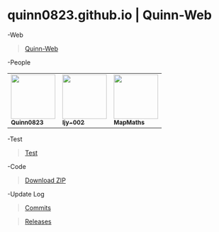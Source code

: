 # quinn0823.github.io | Quinn-Web
-Web

>[Quinn-Web](https://Quinn0823.github.io)

-People

<table>
  <tbody>
    <tr>
      <td>
        <a href="https://github.com/Quinn0823" target="_blank"><img src="https://quinn0823.github.io/images/users/Quinn0823.jpg" width="100px;"><br><sub><b>Quinn0823</b></sub></a>
      </td>
      <td>
        <a href="https://github.com/ljy-002" target="_blank"><img src="https://quinn0823.github.io/images/users/ljy-002.jpg" width="100px;"><br><sub><b>ljy-002</b></sub></a>
      </td>
      <td>
        <a href="https://github.com/MapMaths" target="_blank"><img src="https://quinn0823.github.io/images/users/mapmaths.png" width="100px;"><br><sub><b>MapMaths</b></sub></a>
      </td>
    </tr>
  </tbody>
</table>

-Test

>[Test](https://github.com/Quinn0823/test)

-Code

>[Download ZIP](https://github.com/Quinn0823/Quinn0823.github.io/archive/main.zip)

-Update Log

> [Commits](https://github.com/Quinn0823/Quinn0823.github.io/commits)

> [Releases](https://github.com/Quinn0823/Quinn0823.github.io/releases)
